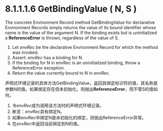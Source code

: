 # 8.1.1.1.6 GetBindingValue ( N, S )

The concrete Environment Record method GetBindingValue for declarative Environment Records simply returns the value of its bound identifier whose name is the value of the argument N. If the binding exists but is uninitialized a **ReferenceError** is thrown, regardless of the value of S.

1. Let *envRec* be the declarative Environment Record for which the method was invoked.
2. Assert: *envRec* has a binding for N.
3. If the binding for N in envRec is an uninitialized binding, throw a ReferenceError exception.
4. Return the value currently bound to N in *envRec*.

声明式环境记录的具体方法GetBindingValue，返回其绑定标识符的值，其名称是参数N的值。如果绑定存在但未初始化，则抛出**ReferenceError**，而不管S的值如何。

1. 令*envRec*成为调用该方法时的声明式环境记录。
2. 断言：*envRec*具有绑定N。
3. 如果envRec中绑定N是未初始化的绑定，则抛出ReferenceError异常。
4. 在*envRec*中返回当前绑定到N的值。